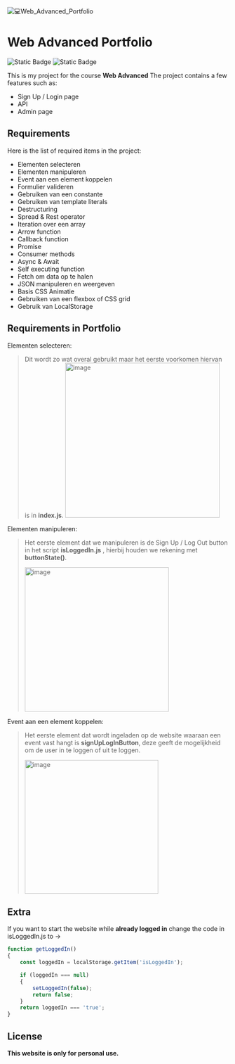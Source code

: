 ![💻Web_Advanced_Portfolio](https://github.com/XanderWTRS/Web-Advanced-Portfolio/assets/137180731/1154937e-1ac9-43e5-8669-4daba1b91451)

# Web Advanced Portfolio
![Static Badge](https://img.shields.io/badge/Visual_code-v1.87-blue) ![Static Badge](https://img.shields.io/badge/Node.js-v21.4-green)

This is my project for the course **Web Advanced**
The project contains a few features such as:
- Sign Up / Login page
- API
- Admin page



## Requirements
Here is the list of required items in the project:
- Elementen selecteren
- Elementen manipuleren
- Event aan een element koppelen
- Formulier valideren
- Gebruiken van een constante
- Gebruiken van template literals
- Destructuring
- Spread & Rest operator
- Iteration over een array
- Arrow function
- Callback function
- Promise
- Consumer methods
- Async & Await
- Self executing function
- Fetch om data op te halen
- JSON manipuleren en weergeven
- Basis CSS Animatie
- Gebruiken van een flexbox of CSS grid
- Gebruik van LocalStorage

## Requirements in Portfolio

Elementen selecteren:
> Dit wordt zo wat overal gebruikt maar het eerste voorkomen hiervan is in **index.js**.
> <img width="352" alt="image" src="https://github.com/XanderWTRS/Web-Advanced-Portfolio/assets/137180731/341a4353-8559-453a-9ec4-b2c1d1ff502d">

Elementen manipuleren:
> Het eerste element dat we manipuleren is de Sign Up / Log Out button in het script **isLoggedIn.js** , hierbij houden we rekening met **buttonState()**.
>
> <img width="328" alt="image" src="https://github.com/XanderWTRS/Web-Advanced-Portfolio/assets/137180731/ea7fe396-128e-474a-a464-72d9c8cf9e19">

Event aan een element koppelen:
> Het eerste element dat wordt ingeladen op de website waaraan een event vast hangt is **signUpLogInButton**, deze geeft de mogelijkheid om de user in te loggen of uit te loggen.
>
> <img width="304" alt="image" src="https://github.com/XanderWTRS/Web-Advanced-Portfolio/assets/137180731/3f9ced23-980d-45ca-b850-e70431f470ef">




## Extra 
If you want to start the website while **already logged in** change the code in isLoggedIn.js to ->
```js
function getLoggedIn() 
{
    const loggedIn = localStorage.getItem('isLoggedIn');

    if (loggedIn === null) 
    {
        setLoggedIn(false);
        return false;
    }
    return loggedIn === 'true';
}
```

## License
**This website is only for personal use.**

